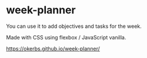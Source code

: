 # week-planner
You can use it to add objectives and tasks for the week.

Made with CSS using flexbox / JavaScript vanilla.

https://okerbs.github.io/week-planner/
